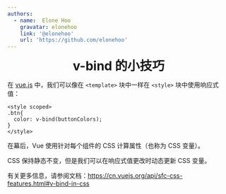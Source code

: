 ```yaml
---
authors:
  - name:  Elone Hoo
    gravatar: elonehoo
    link: '@elonehoo'
    url: 'https://github.com/elonehoo'
---
```


<h1 align="center" style="margin:0;"> v-bind 的小技巧</h1>

<script setup>
import Author from '@theme/components/Author.vue'
import AuthorGrop from '@theme/components/AuthorGrop.vue'
import MouseListenerEvent from '@theme/components/vue/vue3/MouseListenerEvent.vue'
</script>

<AuthorGrop>
  <Author />
</AuthorGrop>

在 [vue.js](https://cn.vuejs.org) 中，我们可以像在 `<template>` 块中一样在 `<style>` 块中使用响应式值：

```vue
<style scoped>
.btn{
  color: v-bind(buttonColors);
}
</style>
```

在幕后，Vue 使用针对每个组件的 CSS 计算属性（也称为 CSS 变量）。

CSS 保持静态不变，但是我们可以在响应式值更改时动态更新 CSS 变量。

有关更多信息，请参阅文档：https://cn.vuejs.org/api/sfc-css-features.html#v-bind-in-css
